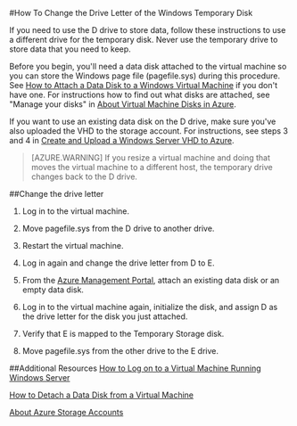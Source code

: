 <properties 
	pageTitle="How To Change the Drive Letter of the Windows Temporary Disk" 
	description="Describes how to remap the temporary disk on a Windows VM in Azure" 
	services="virtual-machines" 
	documentationCenter="" 
	authors="KBDAzure" 
	manager="timlt" 
	editor=""/>

<tags 
	ms.service="virtual-machines" 
	ms.workload="infrastructure-services" 
	ms.tgt_pltfrm="vm-windows" 
	ms.devlang="na" 
	ms.topic="article" 
	ms.date="01/15/2015" 
	ms.author="kathydav"/>

#How To Change the Drive Letter of the Windows Temporary Disk

If you need to use the D drive to store data, follow these instructions to use a different drive for the temporary disk. Never use the temporary drive to store data that you need to keep.

Before you begin, you'll need a data disk attached to the virtual machine so you can store the Windows page file (pagefile.sys) during this procedure. See [How to Attach a Data Disk to a Windows Virtual Machine] if you don't have one. For instructions how to find out what disks are attached, see "Manage your disks" in [About Virtual Machine Disks in Azure].

If you want to use an existing data disk on the D drive, make sure you've also uploaded the VHD to the storage account. For instructions, see steps 3 and 4 in [Create and Upload a Windows Server VHD to Azure].

> [AZURE.WARNING] If you resize a virtual machine and doing that moves the virtual machine to a different host, the temporary drive changes back to the D drive.

##Change the drive letter

1. Log in to the virtual machine. 

2. Move pagefile.sys from the D drive to another drive.

3. Restart the virtual machine.

4. 	Log in again and change the drive letter from D to E.

5.	From the [Azure Management Portal](http://manage.windowsazure.com), attach an existing data disk or an empty data disk.

6.	Log in to the virtual machine again, initialize the disk, and assign D as the drive letter for the disk you just attached.

7.	Verify that E is mapped to the Temporary Storage disk.

8.	Move pagefile.sys from the other drive to the E drive.

##Additional Resources
[How to Log on to a Virtual Machine Running Windows Server]

[How to Detach a Data Disk from a Virtual Machine]

[About Azure Storage Accounts]

<!--Link references-->
[How to Attach a Data Disk to a Windows Virtual Machine]: storage-windows-attach-disk.md
[About Virtual Machine Disks in Azure]: http.md://msdn.microsoft.com/library/azure/dn790303.aspx
[Create and Upload a Windows Server VHD to Azure]: virtual-machines-create-upload-vhd-windows-server.md
[How to Log on to a Virtual Machine Running Windows Server]: virtual-machines-log-on-windows-server.md
[How to Detach a Data Disk from a Virtual Machine]: storage-windows-detach-disk.md
[About Azure Storage Accounts]: storage-whatis-account.md


